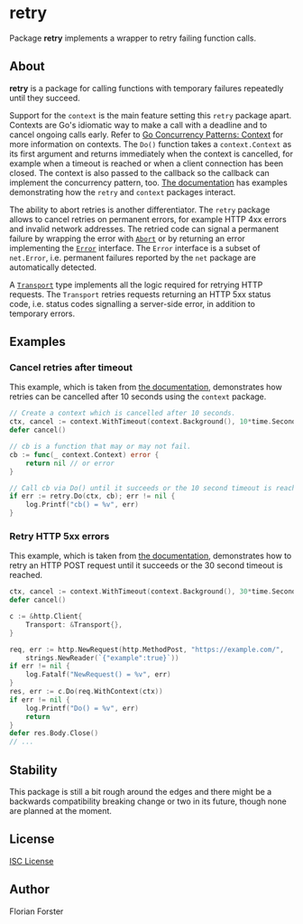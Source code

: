 # retry

Package **retry** implements a wrapper to retry failing function calls.

## About

**retry** is a package for calling functions with temporary failures repeatedly
until they succeed.

Support for the `context` is the main feature setting this `retry` package
apart.
Contexts are Go's idiomatic way to make a call with a deadline and to cancel
ongoing calls early. Refer to [Go Concurrency Patterns:
Context](https://blog.golang.org/context) for more information on contexts.
The `Do()` function takes a `context.Context` as its first argument and returns
immediately when the context is cancelled, for example when a timeout is reached
or when a client connection has been closed. The context is also passed to the
callback so the callback can implement the concurrency pattern, too.
[The documentation](https://godoc.org/github.com/octo/retry) has examples
demonstrating how the `retry` and `context` packages interact.

The ability to abort retries is another differentiator.
The `retry` package allows to cancel retries on permanent errors, for example
HTTP 4xx errors and invalid network addresses.
The retried code can signal a permanent failure by wrapping the error with
[`Abort`](https://godoc.org/github.com/octo/retry#Abort) or by returning an
error implementing the [`Error`](https://godoc.org/github.com/octo/retry#Error)
interface. The `Error` interface is a subset of `net.Error`, i.e. permanent
failures reported by the `net` package are automatically detected.

A [`Transport`](https://godoc.org/github.com/octo/retry#Transport) type
implements all the logic required for retrying HTTP requests. The `Transport`
retries requests returning an HTTP 5xx status code, i.e. status codes signalling
a server-side error, in addition to temporary errors.

## Examples

### Cancel retries after timeout

This example, which is taken from [the
documentation](https://godoc.org/github.com/octo/retry), demonstrates how
retries can be cancelled after 10 seconds using the `context` package.

```go
// Create a context which is cancelled after 10 seconds.
ctx, cancel := context.WithTimeout(context.Background(), 10*time.Second)
defer cancel()

// cb is a function that may or may not fail.
cb := func(_ context.Context) error {
	return nil // or error
}

// Call cb via Do() until it succeeds or the 10 second timeout is reached.
if err := retry.Do(ctx, cb); err != nil {
	log.Printf("cb() = %v", err)
}
```

### Retry HTTP 5xx errors

This example, which is taken from [the
documentation](https://godoc.org/github.com/octo/retry), demonstrates how
to retry an HTTP POST request until it succeeds or the 30 second timeout is
reached.

```go
ctx, cancel := context.WithTimeout(context.Background(), 30*time.Second)
defer cancel()

c := &http.Client{
	Transport: &Transport{},
}

req, err := http.NewRequest(http.MethodPost, "https://example.com/",
	strings.NewReader(`{"example":true}`))
if err != nil {
	log.Fatalf("NewRequest() = %v", err)
}
res, err := c.Do(req.WithContext(ctx))
if err != nil {
	log.Printf("Do() = %v", err)
	return
}
defer res.Body.Close()
// ...
```

## Stability

This package is still a bit rough around the edges and there might be a
backwards compatibility breaking change or two in its future, though none are
planned at the moment.

## License

[ISC License](https://opensource.org/licenses/ISC)

## Author

Florian Forster
